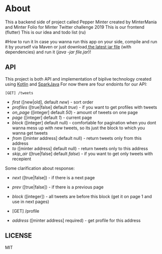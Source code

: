 # About
This a backend side of project called Pepper Minter created by MinterMania and Minter Folio for Minter Twitter challenge 2019
This is our frontend (flutter)
This is our idea and todo list (ru)

#How to run it
In case you wanna run this app on your side, compile and run it by yourself via Maven or just download[ the latest jar file](https://github.com/mintermania/pepperminter-backend/tree/master/target " the latest jar file") (with dependencies) and run it (*java -jar file.jar*)!

## API
This project is both API and implementation of biplive technology created using [Kotlin](https://kotlinlang.org/ "Kotlin") and [SparkJava](http://sparkjava.com/ "SparkJava")
For now there are four endoints for our API: 


```
[GET] /tweets
```
 - *first* ([new|old], default *new*) - sort order
 - *profiles* ([true|false] default *true*) - if you want to get profiles with tweets
 - *on_page* ([integer] default *50*) - amount of tweets on one page
 - *page* ([integer] default *1*) - current page
 - *block* ([integer] default null) - comfortable for pagination when you dont wanna mess up with new tweets, so its just the block to which you wanna get tweets
 - *from* ([minter address] default null) - return tweets only from this address
 - *to* ([minter address] default null) - return tweets only to this address
 - *skip_air* ([true|false] default *false*) - if you want to get only tweets with recepient
 
 Some clarification about response:
  - *next* ([true|false]) - if there is a next page
  - *prev* ([true|false]) - if there is a previous page
  - *block* ([integer]) - all tweets are before this block (get it on page 1 and use in next pages)
  
- [GET] /profile
 - *address* ([minter address] required) - get profile for this address
 
## LICENSE
MIT